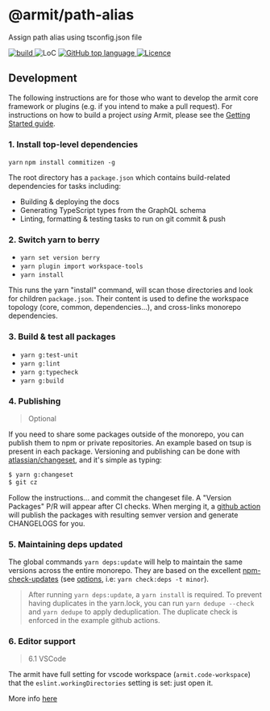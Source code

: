# @armit/path-alias

Assign path alias using tsconfig.json file

<p align="left">
  <a aria-label="Build" href="https://github.com/armitjs/armit/actions?query=workflow%3ACI">
    <img alt="build" src="https://img.shields.io/github/workflow/status/armitjs/armit/CI-lib-path-alias/main?label=CI&logo=github&style=flat-quare&labelColor=000000" />
  </a>
  <a aria-label="LoC">  
    <img alt="LoC" src="https://img.shields.io/tokei/lines/github/armitjs/armit?style=flat-quare&labelColor=000000" />
  </a>
  <a aria-label="Top language" href="https://github.com/armitjs/armit/search?l=typescript">
    <img alt="GitHub top language" src="https://img.shields.io/github/languages/top/armitjs/armit?style=flat-square&labelColor=000&color=blue">
  </a>
  <a aria-label="Licence" href="https://github.com/armitjs/armit/blob/main/LICENSE">
    <img alt="Licence" src="https://img.shields.io/github/license/armitjs/armit?style=flat-quare&labelColor=000000" />
  </a>
</p>

## Development

The following instructions are for those who want to develop the armit core framework or plugins (e.g. if you intend to make a pull request). For instructions on how to build a project _using_ Armit, please see the [Getting Started guide](https://www.armitjs.io/docs/getting-started/).

### 1. Install top-level dependencies

`yarn`
`npm install commitizen -g`

The root directory has a `package.json` which contains build-related dependencies for tasks including:

- Building & deploying the docs
- Generating TypeScript types from the GraphQL schema
- Linting, formatting & testing tasks to run on git commit & push

### 2. Switch yarn to berry

- `yarn set version berry`
- `yarn plugin import workspace-tools`
- `yarn install`

This runs the yarn "install" command, will scan those directories and look for children `package.json`. Their content is used to define the workspace topology (core, common, dependencies...), and cross-links monorepo dependencies.

### 3. Build & test all packages

- `yarn g:test-unit`
- `yarn g:lint`
- `yarn g:typecheck`
- `yarn g:build`

### 4. Publishing

> Optional

If you need to share some packages outside of the monorepo, you can publish them to npm or private repositories.
An example based on tsup is present in each package. Versioning and publishing can be done with [atlassian/changeset](https://github.com/atlassian/changesets),
and it's simple as typing:

```bash
$ yarn g:changeset
$ git cz
```

Follow the instructions... and commit the changeset file. A "Version Packages" P/R will appear after CI checks.
When merging it, a [github action](./.github/workflows/release-or-version-pr.yml) will publish the packages
with resulting semver version and generate CHANGELOGS for you.

### 5. Maintaining deps updated

The global commands `yarn deps:update` will help to maintain the same versions across the entire monorepo.
They are based on the excellent [npm-check-updates](https://github.com/raineorshine/npm-check-updates)
(see [options](https://github.com/raineorshine/npm-check-updates#options), i.e: `yarn check:deps -t minor`).

> After running `yarn deps:update`, a `yarn install` is required. To prevent
> having duplicates in the yarn.lock, you can run `yarn dedupe --check` and `yarn dedupe` to
> apply deduplication. The duplicate check is enforced in the example github actions.

### 6. Editor support

> 6.1 VSCode

The armit have full setting for vscode workspace (`armit.code-workspace`) that the `eslint.workingDirectories` setting is set: just open it.

More info [here](https://github.com/microsoft/vscode-eslint#mono-repository-setup)
